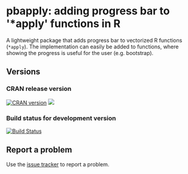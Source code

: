 # pbapply: adding progress bar to '*apply' functions in R

A lightweight package that adds
progress bar to vectorized R functions
(`*apply`). The implementation can easily be added
to functions, where showing the progress is
useful for the user (e.g. bootstrap).

## Versions

### CRAN release version

[![CRAN version](http://www.r-pkg.org/badges/version/pbapply)](http://cran.rstudio.com/web/packages/pbapply/index.html) [![](http://cranlogs.r-pkg.org/badges/grand-total/pbapply)](http://cran.rstudio.com/web/packages/pbapply/index.html)

### Build status for development version

[![Build Status](https://travis-ci.org/psolymos/pbapply.svg?branch=master)](https://travis-ci.org/psolymos/pbapply)

## Report a problem

Use the [issue tracker](https://github.com/psolymos/pbapply/issues)
to report a problem.

